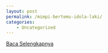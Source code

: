```yaml
---
layout: post
permalink: /mimpi-bertemu-idola-laki/
categories:
    - Uncategorized
---
```


[Baca Selengkapnya](/08)